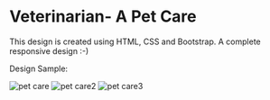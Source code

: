 # Veterinarian- A Pet Care

This design is created using HTML, CSS and Bootstrap. A complete responsive design :-)

Design Sample:

![pet care](https://user-images.githubusercontent.com/112326025/187258090-4541ab99-857d-4ffe-b09f-09ad66b119cf.PNG)
![pet care2](https://user-images.githubusercontent.com/112326025/187258251-fbda0e8e-266b-4c80-b721-dc6e5d937990.PNG)
![pet care3](https://user-images.githubusercontent.com/112326025/187258316-076d3d4e-24b1-49de-b76e-69a8eb2ef042.PNG)
